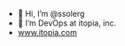 - 👋 Hi, I’m @ssolerg
- 👀 I’m DevOps at itopia, inc.
- www.itopia.com

<!---
ssolerg/ssolerg is a ✨ special ✨ repository because its `README.md` (this file) appears on your GitHub profile.
You can click the Preview link to take a look at your changes.
--->
